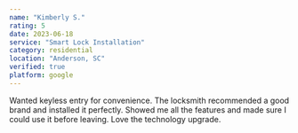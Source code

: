 ```yaml
---
name: "Kimberly S."
rating: 5
date: 2023-06-18
service: "Smart Lock Installation"
category: residential
location: "Anderson, SC"
verified: true
platform: google
---
```


Wanted keyless entry for convenience. The locksmith recommended a good brand and installed it perfectly. Showed me all the features and made sure I could use it before leaving. Love the technology upgrade.
